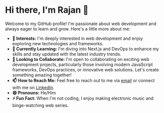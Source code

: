 # Hi there, I'm Rajan 👋

Welcome to my GitHub profile! I'm passionate about web development and always eager to learn and grow. Here's a little more about me:

- **👀 Interests:** I'm deeply interested in web development and enjoy exploring new technologies and frameworks.
- **🌱 Currently Learning:** I'm diving into Next.js and DevOps to enhance my skills and stay updated with the latest industry trends.
- **💞️ Looking to Collaborate:** I'm open to collaborating on exciting web development projects, particularly those involving modern JavaScript frameworks, DevOps practices, or innovative web solutions. Let's create something amazing together!
- **📫 How to Reach Me:** Feel free to reach out to me via [email](mailto:rajanmoliya.rw@gmail.com) or connect with me on [LinkedIn](https://www.linkedin.com/in/rajanmoliya/).
- **😄 Pronouns:** He/Him
- **⚡ Fun Fact:** When I'm not coding, I enjoy making electronic music and binge-watching web series.

<!---
xrajan/xrajan is a ✨ special ✨ repository because its `README.md` (this file) appears on your GitHub profile.
You can click the Preview link to take a look at your changes.
--->


<!---
xrajan/xrajan is a ✨ special ✨ repository because its `README.md` (this file) appears on your GitHub profile.
You can click the Preview link to take a look at your changes.
--->
